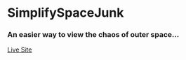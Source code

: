 # SimplifySpaceJunk
### An easier way to view the chaos of outer space...


<a target='_blank' href='https://elijahally.github.io/SimplifySpaceJunk'>Live Site</a>
